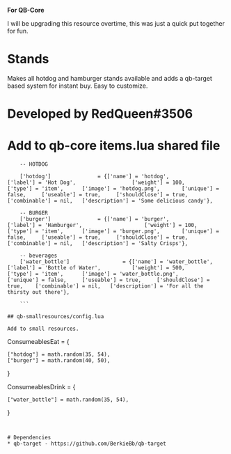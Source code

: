 **For QB-Core**

I will be upgrading this resource overtime, this was just a quick put together for fun.

# Stands
Makes all hotdog and hamburger stands available and adds a qb-target based system for instant buy. Easy to customize. 


# Developed by RedQueen#3506

# Add to qb-core items.lua shared file
```
	-- HOTDOG
	
	['hotdog'] 				 = {['name'] = 'hotdog', 			  	  	['label'] = 'Hot Dog', 					['weight'] = 100, 		['type'] = 'item', 		['image'] = 'hotdog.png', 		['unique'] = false, 	['useable'] = true, 	['shouldClose'] = true,	   ['combinable'] = nil,   ['description'] = 'Some delicious candy'},
	
	-- BURGER
	['burger'] 				 = {['name'] = 'burger', 			  	['label'] = 'Hamburger', 					['weight'] = 100, 		['type'] = 'item', 		['image'] = 'burger.png', 		['unique'] = false, 	['useable'] = true, 	['shouldClose'] = true,	   ['combinable'] = nil,   ['description'] = 'Salty Crisps'},
	
	-- beverages
	['water_bottle'] 				 = {['name'] = 'water_bottle', 			  	  	['label'] = 'Bottle of Water', 			['weight'] = 500, 		['type'] = 'item', 		['image'] = 'water_bottle.png', 		['unique'] = false, 	['useable'] = true, 	['shouldClose'] = true,	   ['combinable'] = nil,   ['description'] = 'For all the thirsty out there'},
	
	```

## qb-smallresources/config.lua

Add to small resources. 
```
ConsumeablesEat = {
    
    ["hotdog"] = math.random(35, 54),
    ["burger"] = math.random(40, 50),
    
}

ConsumeablesDrink = {
   
    ["water_bottle"] = math.random(35, 54),
   
}
```


# Dependencies
* qb-target - https://github.com/BerkieBb/qb-target
